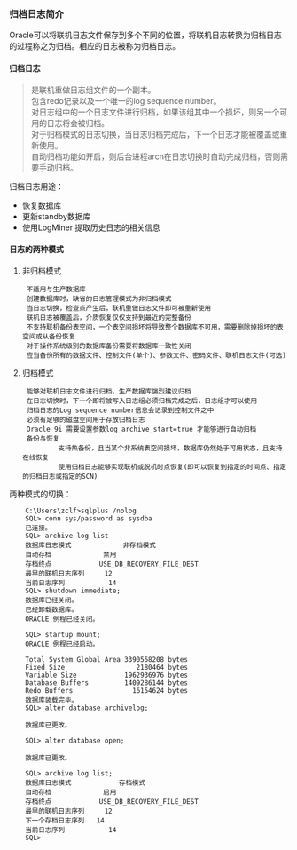 ### 归档日志简介
Oracle可以将联机日志文件保存到多个不同的位置，将联机日志转换为归档日志的过程称之为归档。相应的日志被称为归档日志。  
#### 归档日志  
> 是联机重做日志组文件的一个副本。  
> 包含redo记录以及一个唯一的log sequence number。  
> 对日志组中的一个日志文件进行归档，如果该组其中一个损坏，则另一个可用的日志将会被归档。  
> 对于归档模式的日志切换，当日志归档完成后，下一个日志才能被覆盖或重新使用。  
> 自动归档功能如开启，则后台进程arcn在日志切换时自动完成归档，否则需要手动归档。   

归档日志用途：  

* 恢复数据库
* 更新standby数据库
* 使用LogMiner 提取历史日志的相关信息

#### 日志的两种模式

1. 非归档模式

        不适用与生产数据库
        创建数据库时，缺省的日志管理模式为非归档模式
        当日志切换，检查点产生后，联机重做日志文件即可被重新使用
        联机日志被覆盖后，介质恢复仅仅支持到最近的完整备份
        不支持联机备份表空间，一个表空间损坏将导致整个数据库不可用，需要删除掉损坏的表空间或从备份恢复
        对于操作系统级别的数据库备份需要将数据库一致性关闭
        应当备份所有的数据文件、控制文件(单个)、参数文件、密码文件、联机日志文件(可选)
2. 归档模式

        能够对联机日志文件进行归档，生产数据库强烈建议归档
        在日志切换时，下一个即将被写入日志组必须归档完成之后，日志组才可以使用
        归档日志的Log sequence number信息会记录到控制文件之中
        必须有足够的磁盘空间用于存放归档日志
        Oracle 9i 需要设置参数log_archive_start=true 才能够进行自动归档
        备份与恢复
                支持热备份，且当某个非系统表空间损坏，数据库仍然处于可用状态，且支持在线恢复
                使用归档日志能够实现联机或脱机时点恢复(即可以恢复到指定的时间点、指定的归档日志或指定的SCN)
两种模式的切换：

        C:\Users\zclf>sqlplus /nolog
        SQL> conn sys/password as sysdba
        已连接。
        SQL> archive log list
        数据库日志模式             非存档模式
        自动存档             禁用
        存档终点            USE_DB_RECOVERY_FILE_DEST
        最早的联机日志序列     12
        当前日志序列           14
        SQL> shutdown immediate;
        数据库已经关闭。
        已经卸载数据库。
        ORACLE 例程已经关闭。
        
        SQL> startup mount;
        ORACLE 例程已经启动。
        
        Total System Global Area 3390558208 bytes
        Fixed Size                  2180464 bytes
        Variable Size            1962936976 bytes
        Database Buffers         1409286144 bytes
        Redo Buffers               16154624 bytes
        数据库装载完毕。
        SQL> alter database archivelog;
        
        数据库已更改。
        
        SQL> alter database open;
        
        数据库已更改。
        
        SQL> archive log list;
        数据库日志模式            存档模式
        自动存档             启用
        存档终点            USE_DB_RECOVERY_FILE_DEST
        最早的联机日志序列     12
        下一个存档日志序列   14
        当前日志序列           14
        SQL>
